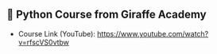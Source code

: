 ## 🔰 Python Course from Giraffe Academy
- Course Link (YouTube): https://www.youtube.com/watch?v=rfscVS0vtbw
